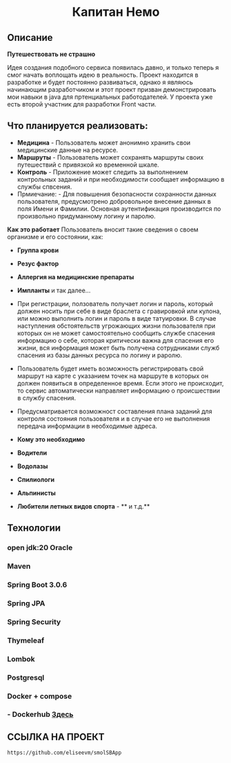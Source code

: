 <h1 align="center">Капитан Немо</h1>

## Описание

**Путешествовать не страшно**

Идея создания подобного сервиса появилась давно, и только теперь я смог начать воплощать идею в реальность. Проект находится в разработке и будет постоянно развиваться, однако я являюсь начинающим разработчиком и этот проект призван демонстрировать мои навыки в java для пртенциальных работодателей.
У проекта уже есть второй участник для разработки Front части.

## Что планируется реализовать:

- **Медицина** - Пользователь может анонимно хранить свои медицинские данные на ресурсе.
- **Маршруты** - Пользователь может сохранять маршруты своих путешествий с привязкой ко временной шкале.
- **Контроль** - Приложение может следить за выполнением контрольных заданий и при необходимости сообщает информацию в службы спвсения.
- Прмиечание: - Для повышения безопасности сохранности данных пользователя, предусмотрено добровольное внесение данных в поля Имени и Фамилии. Основная аутентификация производится по произвольно придуманному логину и паролю.

**Как это работает**
Пользователь вносит такие сведения о своем организме и его состоянии, как:
- **Группа крови**
- **Резус фактор**
- **Аллергия на медицинские препараты**
- **Импланты** и так далее...
- При регистрации, ползователь получает логин и пароль, который должен носить при себе в виде браслета с гравировкой или кулона, или можно выполнить логин и пароль в виде татуировки.
В случае наступления обстоятельств угрожающих жизни пользователя при которых он не может самостоятельно сообщить службе спасения информацию о себе, которая критически важна для спасения его жизни, вся информация может быть получена сотрудниками служб спасения из базы данных ресурса по логину и раролю.
- Пользователь будет иметь возможность регистрировать свой маршрут на карте с указанием точек на маршруте в которых он должен появиться в определенное время. Если этого не происходит, то сервис автоматически направляет информацию о происшествии в службу спасения.
- Предусматривается возможност составления плана заданий для контроля состояния пользователя и в случае его не выполнения передача информации в необходимые адреса.


- **Кому это необходимо**
- **Водители**
- **Водолазы**
- **Спилиологи**
- **Альпинисты**
- **Любители летных видов спорта** - ** и т.д.**


## Технологии

### **open jdk:20 Oracle**
### **Maven**
### **Spring Boot 3.0.6**
### **Spring JPA**
### **Spring Security**
### **Thymeleaf**
### **Lombok**
### **Postgresql**
### **Docker + compose**

### - Dockerhub [Здесь](https://hub.docker.com/repositories/maximstr)



## ССЫЛКА НА ПРОЕКТ

```
https://github.com/eliseevm/smolSBApp

```
